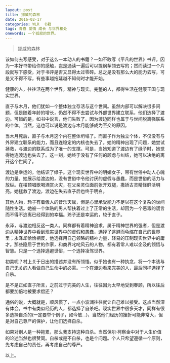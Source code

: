 ```yaml
---
layout: post
title: 挪威的森林
date: 2016-02-17
categories: WLR  书籍
tags: 青春 爱情 成长 与世界相处
onewords: 一个孤寂的世界。
---
```

> 挪威的森林

该如何去写感受，对于这么一本动人的书籍？一如不敢写《平凡的世界》书评，因为一本好书带给你的感触，岂是通读一遍后可以提纲挈领去写的；然而读过一个片段就写下感受，对于书评是否又显得太过零碎。总之是没有那么大的能力去写，可是又不得不写，有些事越拖延越不知何时才能开始。

健康的人，往往活在两个世界，精神与现实。完整的人，都得生活在健康王国与现实世界。

直子与木月，他们犹如一个整体独立存活与这个世间。虽然内部可以解决很多问题，但是随着年龄的增长，仍然不得不去尝试与外部世界建立联系，他们选择了渡边。可惜的是，如书中说言，他们失败了。因为渡边同样也属于与世间脱离强联系的个体。当然，这也可以说是渡边与木月能够成为至交的原因。

当木月死后，直子与木月这个内在整体坍塌了。而直子作为独立个体，不仅没有与外界建立联系的能力，而且连稳定的内核也失去了。她的精神出现了问题，她尝试拯救，与渡边的联系成为了唯一的支撑。可是，当她知道了渡边有了绿子时，她觉得她连渡边也失去了。这一刻，她终于没有了任何的顾虑与纠结，她可以决绝的离开这个世间了。

渡边是幸运的，他结识了绿子。这个现实世界中的明媚女子，带有世俗中动人心魄的力量。她展示给渡边的，没有世俗中令他讨厌的虚假与愚蠢，而是世俗的活力与放纵。在楼顶唱歌喝酒赏火灾，在父亲灵位面前张开双腿，撒娇古灵精怪鲜活明亮。她拯救了渡边，渡边在失去直子后也终于明白。

其他人物，玲子有着傲人的音乐天赋，但是心里承受能力不足以在这个复杂的世间随性生活。她被一个体贴的男人帮扶着过上了正常的生活，却因为一个恶毒的谎言而不得不逃离已经得到的幸福。玲子还是幸运的，较于直子。

永泽，与渡边相反这一类人。同样都有着精神追求，属于精神世界的强者，但是渡边从精神世界中看到现实世界中的虚假和愚蠢，选择了逃避而龟缩在自己的世界里；永泽却恰恰相反，他选择用自己领略的精神力量，轻易的压制现实世界中的庸才。那些隐居于世的作家，和商界叱咤风云的人物，都有着常人难以企及的领悟与智慧。只是一个选择逃避世俗，一个选择凌驾世界。

初美呢？村上关于日出的描述并没有所领悟。似乎她也有一种执念，将一个本该与自己无关的人看做自己生命中的必需。一个在渡边看来完美的人，最后同样选择了自杀。

是不是正如直子所言，之前过于完美的人生，往往因为太早地受到眷顾，所以往后都要加倍地被要求偿还？

通俗的说，大概就是，顺风惯了，一点小波澜往往就让自己难以接受。这点当然深有体会。书中有类似经历的人，都选择了自杀吧。现实世界中很多天才，同样有很多选择自杀的(一定要举个例子，如今敏...)，当然他们经历的挫折可能非常大，但是对自己尊严的保护，让他们选择自杀。

如果对别人是一种拖累，那么我支持这种自杀。当然保尔·柯察金中对于人生价值的论述当然也很赞同。自杀或是不自杀，也是个问题。个人只希望遵循一个原则，先考虑自己的责任，再考虑自己的尊严。

以上。
